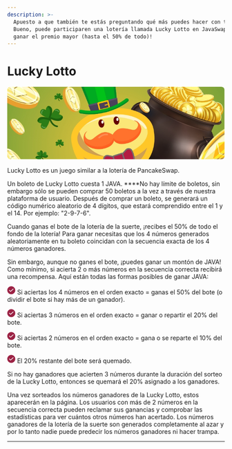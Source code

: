 ```yaml
---
description: >-
  Apuesto a que también te estás preguntando qué más puedes hacer con tu JAVA.
  Bueno, puede participaren una lotería llamada Lucky Lotto en JavaSwap. ¡Puede
  ganar el premio mayor (hasta el 50% de todo)!
---
```


# Lucky Lotto

![](../.gitbook/assets/grupo-1066.jpg)

Lucky Lotto es un juego similar a la lotería de PancakeSwap.

Un boleto de Lucky Lotto cuesta 1 JAVA. ****No hay límite de boletos, sin embargo sólo se pueden comprar 50 boletos a la vez a través de nuestra plataforma de usuario. Después de comprar un boleto, se generará un código numérico aleatorio de 4 dígitos, que estará comprendido entre el 1 y el 14. Por ejemplo: "2-9-7-6".

Cuando ganas el bote de la lotería de la suerte, ¡recibes el 50% de todo el fondo de la lotería! Para ganar necesitas que los 4 números generados aleatoriamente en tu boleto coincidan con la secuencia exacta de los 4 números ganadores.

Sin embargo, aunque no ganes el bote, ¡puedes ganar un montón de JAVA! Como mínimo, si acierta 2 o más números en la secuencia correcta recibirá una recompensa. Aquí están todas las formas posibles de ganar JAVA: 

![](../.gitbook/assets/grupo-1115.png) Si aciertas los 4 números en el orden exacto = ganas el 50% del bote \(o dividir el bote si hay más de un ganador\).

![](../.gitbook/assets/grupo-1115.png) Si aciertas 3 números en el orden exacto = ganar o repartir el 20% del bote.

![](../.gitbook/assets/grupo-1115.png) Si aciertas 2 números en el orden exacto = gana o se reparte el 10% del bote.

![](../.gitbook/assets/grupo-1115.png) El 20% restante del bote será quemado.

Si no hay ganadores que acierten 3 números durante la duración del sorteo de la Lucky Lotto, entonces se quemará el 20% asignado a los ganadores.

Una vez sorteados los números ganadores de la Lucky Lotto, estos aparecerán en la página. Los usuarios con más de 2 números en la secuencia correcta pueden reclamar sus ganancias y comprobar las estadísticas para ver cuántos otros números han acertado. Los números ganadores de la lotería de la suerte son generados completamente al azar y por lo tanto nadie puede predecir los números ganadores ni hacer trampa.   
  
  
****



